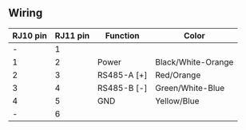 
## Wiring




| RJ10 pin | RJ11 pin | Function    | Color              |
|----------|----------|-------------|--------------------|
| -        | 1        |             |                    |
| 1        | 2        | Power       | Black/White-Orange |
| 2        | 3        | RS485-A [+] | Red/Orange         |
| 3        | 4        | RS485-B [-] | Green/White-Blue   |
| 4        | 5        | GND         | Yellow/Blue        |
| -        | 6        |             |                    |